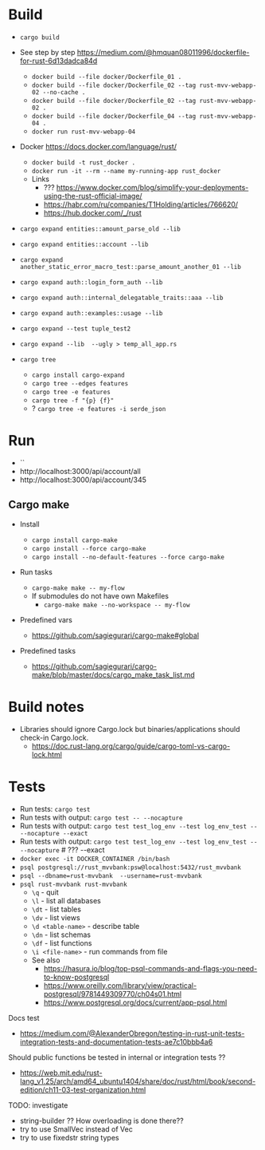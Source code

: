 



# Build

 - `cargo build`
 - See step by step https://medium.com/@hmquan08011996/dockerfile-for-rust-6d13dadca84d
   - `docker build --file docker/Dockerfile_01 .`
   - `docker build --file docker/Dockerfile_02 --tag rust-mvv-webapp-02 --no-cache .`
   - `docker build --file docker/Dockerfile_02 --tag rust-mvv-webapp-02 .`
   - `docker build --file docker/Dockerfile_04 --tag rust-mvv-webapp-04 .`
   - `docker run rust-mvv-webapp-04`

 - Docker https://docs.docker.com/language/rust/
   - `docker build -t rust_docker .`
   - `docker run -it --rm --name my-running-app rust_docker`
   - Links
     - ??? https://www.docker.com/blog/simplify-your-deployments-using-the-rust-official-image/
     - https://habr.com/ru/companies/T1Holding/articles/766620/
     - https://hub.docker.com/_/rust

 - `cargo expand entities::amount_parse_old --lib`
 - `cargo expand entities::account --lib`
 - `cargo expand another_static_error_macro_test::parse_amount_another_01 --lib`
 - `cargo expand auth::login_form_auth --lib`
 - `cargo expand auth::internal_delegatable_traits::aaa --lib`
 - `cargo expand auth::examples::usage --lib`
 - `cargo expand --test tuple_test2`
 - `cargo expand --lib  --ugly > temp_all_app.rs`

 - `cargo tree`
   - `cargo install cargo-expand`
   - `cargo tree --edges features`
   - `cargo tree -e features`
   - `cargo tree -f "{p} {f}"`
   - ? `cargo tree -e features -i serde_json`

# Run

 - ``
 - http://localhost:3000/api/account/all
 - http://localhost:3000/api/account/345

## Cargo make

 - Install
   - `cargo install cargo-make`
   - `cargo install --force cargo-make`
   - `cargo install --no-default-features --force cargo-make`
 - Run tasks
   - `cargo-make make -- my-flow`
   - If submodules do not have own Makefiles
     - `cargo-make make --no-workspace -- my-flow`

 - Predefined vars
   - https://github.com/sagiegurari/cargo-make#global
 - Predefined tasks
   - https://github.com/sagiegurari/cargo-make/blob/master/docs/cargo_make_task_list.md

# Build notes

 - Libraries should ignore Cargo.lock but binaries/applications should check-in Cargo.lock.
   - https://doc.rust-lang.org/cargo/guide/cargo-toml-vs-cargo-lock.html


# Tests

 - Run tests: `cargo test`
 - Run tests with output: `cargo test -- --nocapture`
 - Run tests with output: `cargo test test_log_env --test log_env_test -- --nocapture --exact`
 - Run tests with output: `cargo test test_log_env --test log_env_test -- --nocapture`  # ??? --exact
 - `docker exec -it DOCKER_CONTAINER /bin/bash`
 - `psql postgresql://rust_mvvbank:psw@localhost:5432/rust_mvvbank`
 - `psql --dbname=rust-mvvbank  --username=rust-mvvbank`
 - `psql rust-mvvbank rust-mvvbank`
   - `\q` - quit
   - `\l` - list all databases
   - `\dt` - list tables
   - `\dv` - list views
   - `\d <table-name>` - describe table
   - `\dn` - list schemas
   - `\df` - list functions
   - `\i <file-name>` - run commands from file
   - See also
     - https://hasura.io/blog/top-psql-commands-and-flags-you-need-to-know-postgresql
     - https://www.oreilly.com/library/view/practical-postgresql/9781449309770/ch04s01.html
     - https://www.postgresql.org/docs/current/app-psql.html


Docs test
 - https://medium.com/@AlexanderObregon/testing-in-rust-unit-tests-integration-tests-and-documentation-tests-ae7c10bbb4a6

Should public functions be tested in internal or integration tests ??
 - https://web.mit.edu/rust-lang_v1.25/arch/amd64_ubuntu1404/share/doc/rust/html/book/second-edition/ch11-03-test-organization.html


TODO: investigate
 - string-builder ?? How overloading is done there??
 - try to use SmallVec instead of Vec
 - try to use fixedstr string types